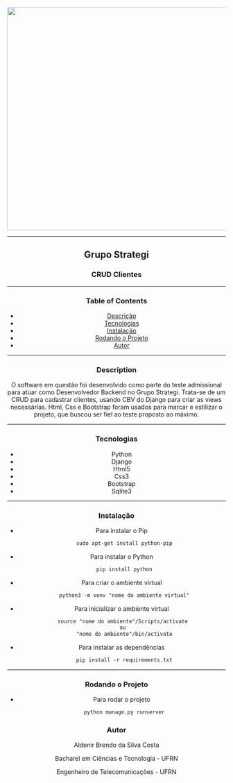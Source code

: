 
<div align='center'>
    <img src="https://user-images.githubusercontent.com/85007372/154411686-8e02d4cb-328c-44ba-bb82-829bff96015e.jpg" style="width: 604px; height: 514px;" alt="">
<div>

---

## Grupo Strategi
### CRUD Clientes
---
### Table of Contents

- [Descrição](#description)
- [Tecnologias](#tecnologies)
- [Instalação](#instalation)
- [Rodando o Projeto](#run)
- [Autor](#author-info)

---

### Description
O software em questão foi desenvolvido como parte do teste admissional para atuar como Desenvolvedor Backend no Grupo Strategi. Trata-se de um CRUD para cadastrar clientes, usando CBV do Django para criar as views necessárias. Html, Css e Bootstrap foram usados para marcar e estilizar o projeto, que buscou ser fiel ao teste proposto ao máximo. 

---

### Tecnologias

- Python
- Django
- Html5
- Css3
- Bootstrap
- Sqlite3

---

### Instalação

- Para instalar o Pip
```html
     sudo apt-get install python-pip
```
- Para instalar o Python
```html
     pip install python
```
- Para criar o ambiente virtual
```html
     python3 -m venv "nome do ambiente virtual"
```
- Para inicializar o ambiente virtual
```html
     source "nome do ambiente"/Scripts/activate 
     ou 
     "nome do ambiente"/bin/activate
```
- Para instalar as dependências
```html
     pip install -r requirements.txt
```
---

### Rodando o Projeto

- Para rodar o projeto
```html
     python manage.py runserver
```

### Autor

<p> Aldenir Brendo da Silva Costa </p>
<p> Bacharel em Ciências e Tecnologia - UFRN </p>
<p> Engenheiro de Telecomunicações - UFRN </p>


